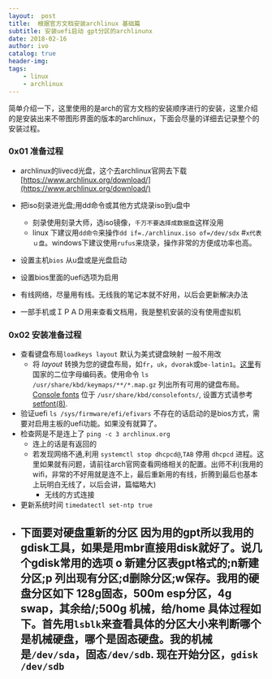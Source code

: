 ```yaml
---
layout:  post
title:  根据官方文档安装archlinux 基础篇
subtitle: 安装uefi启动 gpt分区的archlinunx
date: 2018-02-16
author: ivo
catalog: true
header-img:
tags:
    - linux
    - archlinux
---
```

简单介绍一下，这里使用的是arch的官方文档的安装顺序进行的安装，这里介绍的是安装出来不带图形界面的版本的archlinux，下面会尽量的详细去记录整个的安装过程。

### 0x01 准备过程
- archlinux的livecd光盘，这个去archlinux官网去下载[https://www.archlinux.org/download/](https://www.archlinux.org/download/)
- 把iso刻录进光盘;用dd命令或其他方式烧录iso到u盘中
  - 刻录使用刻录大师，选iso镜像，`千万不要选择成数据盘`这样没用
  - linux 下建议用`dd命令`来操作`dd if=./archlinux.iso of=/dev/sdx` #`x代表ｕ盘`。windows下建议使用`rufus`来烧录，操作非常的方便成功率也高。

- 设置主机`bios` 从u盘或是光盘启动
- 设置bios里面的uefi选项为启用
- 有线网络，尽量用有线。无线我的笔记本就不好用，以后会更新解决办法
- 一部手机或ＩＰＡＤ用来查看文档用，我是整机安装的没有使用虚拟机

### 0x02 安装准备过程
- 查看键盘布局`loadkeys layout` 默认为美式键盘映射 一般不用改
  - 将 _layout_ 转换为您的键盘布局，如`fr`，`uk`，`dvorak`或`be-latin1`。[这里](https://en.wikipedia.org/wiki/ISO_3166-1_alpha-2#Officially_assigned_code_elements "wikipedia:ISO 3166-1 alpha-2")有国家的二位字母编码表。使用命令 `ls /usr/share/kbd/keymaps/**/*.map.gz` 列出所有可用的键盘布局。[Console fonts](https://wiki.archlinux.org/index.php/Console_fonts "Console fonts") 位于 `/usr/share/kbd/consolefonts/`, 设置方式请参考 [setfont(8)](https://jlk.fjfi.cvut.cz/arch/manpages/man/setfont.8).
- 验证uefi `ls /sys/firmware/efi/efivars` 不存在的话启动的是bios方式，需要对启用主板的uefi功能。如果没有就算了。
- 检查网是不是连上了 `ping -c 3 archlinux.org` 
  - 连上的话是有返回的
  - 若发现网络不通,利用 `systemctl stop dhcpcd@`,`TAB` 停用 `dhcpcd` 进程。这里如果就有问题，请前往arch官网查看网络相关的配置。出师不利(我用的wifi，非常的不好用就是连不上，最后重新用的有线，折腾到最后也基本上玩明白无线了，以后会讲，篇幅略大)  
    - 无线的方式连接
- 更新系统时间 `timedatectl set-ntp true`
- 下面要对硬盘重新的分区 因为用的gpt所以我用的gdisk工具，如果是用mbr直接用disk就好了。说几个gdisk常用的选项 o 新建分区表gpt格式的;n新建分区;p 列出现有分区;d删除分区;w保存。我用的硬盘分区如下 128g固态，500m esp分区，4g swap，其余给/;500g 机械，给/home
 具体过程如下。首先用`lsblk`来查看具体的分区大小来判断哪个是机械硬盘，哪个是固态硬盘。我的机械是`/dev/sda`，固态`/dev/sdb`. 现在开始分区，`gdisk /dev/sdb`
  -
